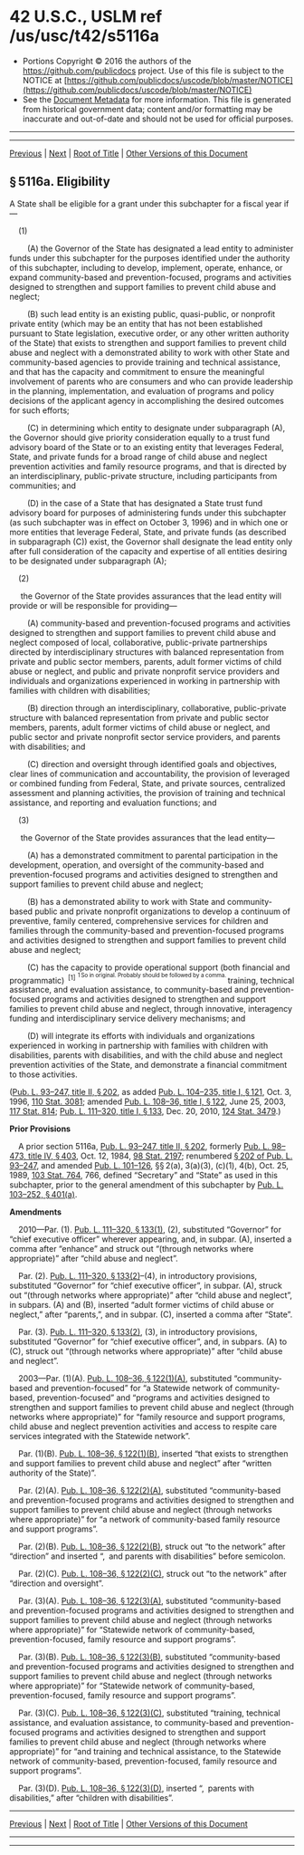 ---
---

# 42 U.S.C., USLM ref /us/usc/t42/s5116a

* Portions Copyright © 2016 the authors of the https://github.com/publicdocs project.
  Use of this file is subject to the NOTICE at [https://github.com/publicdocs/uscode/blob/master/NOTICE](https://github.com/publicdocs/uscode/blob/master/NOTICE)
* See the [Document Metadata](././../../../../..//README.md) for more information.
  This file is generated from historical government data; content and/or formatting may be inaccurate and out-of-date and should not be used for official purposes.

----------
----------

[Previous](./../../../../..//us/usc/t42/ch67/schIII/m__us_usc_t42_s5116.md) | [Next](./../../../../..//us/usc/t42/ch67/schIII/m__us_usc_t42_s5116b.md) | [Root of Title](./../../../../../) | [Other Versions of this Document](https://publicdocs.github.io/go/links?ns=uslm&ref=%2Fus%2Fusc%2Ft42%2Fs5116a)

## § 5116a. Eligibility

A State shall be eligible for a grant under this subchapter for a fiscal year if—

    (1)

        (A) the Governor of the State has designated a lead entity to administer funds under this subchapter for the purposes identified under the authority of this subchapter, including to develop, implement, operate, enhance, or expand community-based and prevention-focused, programs and activities designed to strengthen and support families to prevent child abuse and neglect;

        (B) such lead entity is an existing public, quasi-public, or nonprofit private entity (which may be an entity that has not been established pursuant to State legislation, executive order, or any other written authority of the State) that exists to strengthen and support families to prevent child abuse and neglect with a demonstrated ability to work with other State and community-based agencies to provide training and technical assistance, and that has the capacity and commitment to ensure the meaningful involvement of parents who are consumers and who can provide leadership in the planning, implementation, and evaluation of programs and policy decisions of the applicant agency in accomplishing the desired outcomes for such efforts;

        (C) in determining which entity to designate under subparagraph (A), the Governor should give priority consideration equally to a trust fund advisory board of the State or to an existing entity that leverages Federal, State, and private funds for a broad range of child abuse and neglect prevention activities and family resource programs, and that is directed by an interdisciplinary, public-private structure, including participants from communities; and

        (D) in the case of a State that has designated a State trust fund advisory board for purposes of administering funds under this subchapter (as such subchapter was in effect on October 3, 1996) and in which one or more entities that leverage Federal, State, and private funds (as described in subparagraph (C)) exist, the Governor shall designate the lead entity only after full consideration of the capacity and expertise of all entities desiring to be designated under subparagraph (A);

    (2)

     the Governor of the State provides assurances that the lead entity will provide or will be responsible for providing—

        (A) community-based and prevention-focused programs and activities designed to strengthen and support families to prevent child abuse and neglect composed of local, collaborative, public-private partnerships directed by interdisciplinary structures with balanced representation from private and public sector members, parents, adult former victims of child abuse or neglect, and public and private nonprofit service providers and individuals and organizations experienced in working in partnership with families with children with disabilities;

        (B) direction through an interdisciplinary, collaborative, public-private structure with balanced representation from private and public sector members, parents, adult former victims of child abuse or neglect, and public sector and private nonprofit sector service providers, and parents with disabilities; and

        (C) direction and oversight through identified goals and objectives, clear lines of communication and accountability, the provision of leveraged or combined funding from Federal, State, and private sources, centralized assessment and planning activities, the provision of training and technical assistance, and reporting and evaluation functions; and

    (3)

     the Governor of the State provides assurances that the lead entity—

        (A) has a demonstrated commitment to parental participation in the development, operation, and oversight of the community-based and prevention-focused programs and activities designed to strengthen and support families to prevent child abuse and neglect;

        (B) has a demonstrated ability to work with State and community-based public and private nonprofit organizations to develop a continuum of preventive, family centered, comprehensive services for children and families through the community-based and prevention-focused programs and activities designed to strengthen and support families to prevent child abuse and neglect;

        (C) has the capacity to provide operational support (both financial and programmatic)  <sup>\[1\]</sup>  <sup><sup> 1 So in original. Probably should be followed by a comma. </sup></sup>  training, technical assistance, and evaluation assistance, to community-based and prevention-focused programs and activities designed to strengthen and support families to prevent child abuse and neglect, through innovative, interagency funding and interdisciplinary service delivery mechanisms; and

        (D) will integrate its efforts with individuals and organizations experienced in working in partnership with families with children with disabilities, parents with disabilities, and with the child abuse and neglect prevention activities of the State, and demonstrate a financial commitment to those activities.

([Pub. L. 93–247, title II, § 202][/us/pl/93/247/s202], as added [Pub. L. 104–235, title I, § 121][/us/pl/104/235/s121], Oct. 3, 1996, [110 Stat. 3081][/us/stat/110/3081]; amended [Pub. L. 108–36, title I, § 122][/us/pl/108/36/s122], June 25, 2003, [117 Stat. 814][/us/stat/117/814]; [Pub. L. 111–320, title I, § 133][/us/pl/111/320/s133], Dec. 20, 2010, [124 Stat. 3479][/us/stat/124/3479].)

 __Prior Provisions__ 

    A prior section 5116a, [Pub. L. 93–247, title II, § 202][/us/pl/93/247/s202], formerly [Pub. L. 98–473, title IV, § 403][/us/pl/98/473/s403], Oct. 12, 1984, [98 Stat. 2197][/us/stat/98/2197]; renumbered [§ 202 of Pub. L. 93–247][/us/pl/93/247/s202], and amended [Pub. L. 101–126][/us/pl/101/126], §§ 2(a), 3(a)(3), (c)(1), 4(b), Oct. 25, 1989, [103 Stat. 764][/us/stat/103/764], 766, defined “Secretary” and “State” as used in this subchapter, prior to the general amendment of this subchapter by [Pub. L. 103–252, § 401(a)][/us/pl/103/252/s401/a].

 __Amendments__ 

    2010—Par. (1). [Pub. L. 111–320, § 133(1)][/us/pl/111/320/s133/1], (2), substituted “Governor” for “chief executive officer” wherever appearing, and, in subpar. (A), inserted a comma after “enhance” and struck out “(through networks where appropriate)” after “child abuse and neglect”.

    Par. (2). [Pub. L. 111–320, § 133(2)][/us/pl/111/320/s133/2]–(4), in introductory provisions, substituted “Governor” for “chief executive officer”, in subpar. (A), struck out “(through networks where appropriate)” after “child abuse and neglect”, in subpars. (A) and (B), inserted “adult former victims of child abuse or neglect,” after “parents,”, and in subpar. (C), inserted a comma after “State”.

    Par. (3). [Pub. L. 111–320, § 133(2)][/us/pl/111/320/s133/2], (3), in introductory provisions, substituted “Governor” for “chief executive officer”, and, in subpars. (A) to (C), struck out “(through networks where appropriate)” after “child abuse and neglect”.

    2003—Par. (1)(A). [Pub. L. 108–36, § 122(1)(A)][/us/pl/108/36/s122/1/A], substituted “community-based and prevention-focused” for “a Statewide network of community-based, prevention-focused” and “programs and activities designed to strengthen and support families to prevent child abuse and neglect (through networks where appropriate)” for “family resource and support programs, child abuse and neglect prevention activities and access to respite care services integrated with the Statewide network”.

    Par. (1)(B). [Pub. L. 108–36, § 122(1)(B)][/us/pl/108/36/s122/1/B], inserted “that exists to strengthen and support families to prevent child abuse and neglect” after “written authority of the State)”.

    Par. (2)(A). [Pub. L. 108–36, § 122(2)(A)][/us/pl/108/36/s122/2/A], substituted “community-based and prevention-focused programs and activities designed to strengthen and support families to prevent child abuse and neglect (through networks where appropriate)” for “a network of community-based family resource and support programs”.

    Par. (2)(B). [Pub. L. 108–36, § 122(2)(B)][/us/pl/108/36/s122/2/B], struck out “to the network” after “direction” and inserted “, and parents with disabilities” before semicolon.

    Par. (2)(C). [Pub. L. 108–36, § 122(2)(C)][/us/pl/108/36/s122/2/C], struck out “to the network” after “direction and oversight”.

    Par. (3)(A). [Pub. L. 108–36, § 122(3)(A)][/us/pl/108/36/s122/3/A], substituted “community-based and prevention-focused programs and activities designed to strengthen and support families to prevent child abuse and neglect (through networks where appropriate)” for “Statewide network of community-based, prevention-focused, family resource and support programs”.

    Par. (3)(B). [Pub. L. 108–36, § 122(3)(B)][/us/pl/108/36/s122/3/B], substituted “community-based and prevention-focused programs and activities designed to strengthen and support families to prevent child abuse and neglect (through networks where appropriate)” for “Statewide network of community-based, prevention-focused, family resource and support programs”.

    Par. (3)(C). [Pub. L. 108–36, § 122(3)(C)][/us/pl/108/36/s122/3/C], substituted “training, technical assistance, and evaluation assistance, to community-based and prevention-focused programs and activities designed to strengthen and support families to prevent child abuse and neglect (through networks where appropriate)” for “and training and technical assistance, to the Statewide network of community-based, prevention-focused, family resource and support programs”.

    Par. (3)(D). [Pub. L. 108–36, § 122(3)(D)][/us/pl/108/36/s122/3/D], inserted “, parents with disabilities,” after “children with disabilities”.

----------

[Previous](./../../../../..//us/usc/t42/ch67/schIII/m__us_usc_t42_s5116.md) | [Next](./../../../../..//us/usc/t42/ch67/schIII/m__us_usc_t42_s5116b.md) | [Root of Title](./../../../../../) | [Other Versions of this Document](https://publicdocs.github.io/go/links?ns=uslm&ref=%2Fus%2Fusc%2Ft42%2Fs5116a)

----------
----------

[/us/pl/93/247/s202]: https://publicdocs.github.io/go/links?ns=uslm&ref=%2Fus%2Fpl%2F93%2F247%2Fs202
[/us/pl/104/235/s121]: https://publicdocs.github.io/go/links?ns=uslm&ref=%2Fus%2Fpl%2F104%2F235%2Fs121
[/us/stat/110/3081]: https://publicdocs.github.io/go/links?ns=uslm&ref=%2Fus%2Fstat%2F110%2F3081
[/us/pl/108/36/s122]: https://publicdocs.github.io/go/links?ns=uslm&ref=%2Fus%2Fpl%2F108%2F36%2Fs122
[/us/stat/117/814]: https://publicdocs.github.io/go/links?ns=uslm&ref=%2Fus%2Fstat%2F117%2F814
[/us/pl/111/320/s133]: https://publicdocs.github.io/go/links?ns=uslm&ref=%2Fus%2Fpl%2F111%2F320%2Fs133
[/us/stat/124/3479]: https://publicdocs.github.io/go/links?ns=uslm&ref=%2Fus%2Fstat%2F124%2F3479
[/us/pl/93/247/s202]: https://publicdocs.github.io/go/links?ns=uslm&ref=%2Fus%2Fpl%2F93%2F247%2Fs202
[/us/pl/98/473/s403]: https://publicdocs.github.io/go/links?ns=uslm&ref=%2Fus%2Fpl%2F98%2F473%2Fs403
[/us/stat/98/2197]: https://publicdocs.github.io/go/links?ns=uslm&ref=%2Fus%2Fstat%2F98%2F2197
[/us/pl/93/247/s202]: https://publicdocs.github.io/go/links?ns=uslm&ref=%2Fus%2Fpl%2F93%2F247%2Fs202
[/us/pl/101/126]: https://publicdocs.github.io/go/links?ns=uslm&ref=%2Fus%2Fpl%2F101%2F126
[/us/stat/103/764]: https://publicdocs.github.io/go/links?ns=uslm&ref=%2Fus%2Fstat%2F103%2F764
[/us/pl/103/252/s401/a]: https://publicdocs.github.io/go/links?ns=uslm&ref=%2Fus%2Fpl%2F103%2F252%2Fs401%2Fa
[/us/pl/111/320/s133/1]: https://publicdocs.github.io/go/links?ns=uslm&ref=%2Fus%2Fpl%2F111%2F320%2Fs133%2F1
[/us/pl/111/320/s133/2]: https://publicdocs.github.io/go/links?ns=uslm&ref=%2Fus%2Fpl%2F111%2F320%2Fs133%2F2
[/us/pl/111/320/s133/2]: https://publicdocs.github.io/go/links?ns=uslm&ref=%2Fus%2Fpl%2F111%2F320%2Fs133%2F2
[/us/pl/108/36/s122/1/A]: https://publicdocs.github.io/go/links?ns=uslm&ref=%2Fus%2Fpl%2F108%2F36%2Fs122%2F1%2FA
[/us/pl/108/36/s122/1/B]: https://publicdocs.github.io/go/links?ns=uslm&ref=%2Fus%2Fpl%2F108%2F36%2Fs122%2F1%2FB
[/us/pl/108/36/s122/2/A]: https://publicdocs.github.io/go/links?ns=uslm&ref=%2Fus%2Fpl%2F108%2F36%2Fs122%2F2%2FA
[/us/pl/108/36/s122/2/B]: https://publicdocs.github.io/go/links?ns=uslm&ref=%2Fus%2Fpl%2F108%2F36%2Fs122%2F2%2FB
[/us/pl/108/36/s122/2/C]: https://publicdocs.github.io/go/links?ns=uslm&ref=%2Fus%2Fpl%2F108%2F36%2Fs122%2F2%2FC
[/us/pl/108/36/s122/3/A]: https://publicdocs.github.io/go/links?ns=uslm&ref=%2Fus%2Fpl%2F108%2F36%2Fs122%2F3%2FA
[/us/pl/108/36/s122/3/B]: https://publicdocs.github.io/go/links?ns=uslm&ref=%2Fus%2Fpl%2F108%2F36%2Fs122%2F3%2FB
[/us/pl/108/36/s122/3/C]: https://publicdocs.github.io/go/links?ns=uslm&ref=%2Fus%2Fpl%2F108%2F36%2Fs122%2F3%2FC
[/us/pl/108/36/s122/3/D]: https://publicdocs.github.io/go/links?ns=uslm&ref=%2Fus%2Fpl%2F108%2F36%2Fs122%2F3%2FD


